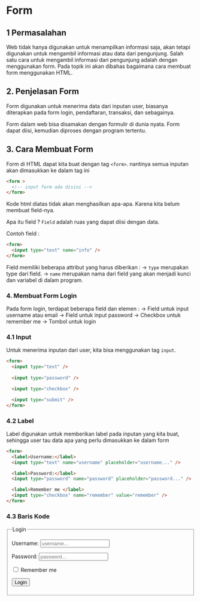 # Form

## 1 Permasalahan

Web tidak hanya digunakan untuk menampilkan informasi saja, akan tetapi digunakan untuk mengambil informasi atau data dari pengunjung. Salah satu cara untuk mengambil informasi dari pengunjung adalah dengan menggunakan form. Pada topik ini akan dibahas bagaimana cara membuat form menggunakan HTML.

## 2. Penjelasan Form
Form digunakan untuk menerima data dari inputan user, biasanya diterapkan pada form login, pendaftaran, transaksi, dan sebagainya. 

Form dalam web bisa disamakan dengan formulir di dunia nyata. Form dapat diisi, kemudian diproses dengan program tertentu.

## 3. Cara Membuat Form

Form di HTML dapat kita buat dengan tag `<form>`.
nantinya semua inputan akan dimasukkan ke dalam tag ini

```html
<form >
  <!-- input form ada disini -->
</form>
```
Kode html diatas tidak akan menghasilkan apa-apa. 
Karena kita belum membuat field-nya.

Apa itu field ?
`Field` adalah ruas yang dapat diisi dengan data.

Contoh field :
```html
<form>
  <input type="text" name="info" />
</form>
```
Field memiliki beberapa attribut yang harus diberikan :
-> `type` merupakan type dari field.
-> `name` merupakan nama dari field yang akan menjadi kunci dan variabel di dalam program.

### 4. Membuat Form Login

Pada form login, terdapat beberapa field dan elemen : 
-> Field untuk input username atau email
-> Field untuk input password
-> Checkbox untuk remember me
-> Tombol untuk login

### 4.1 Input

Untuk menerima inputan dari user, kita bisa menggunakan tag `input`.

```html
<form>
  <input type="text" />
  
  <input type="password" />

  <input type="checkbox" />

  <input type="submit" />
</form>
```
### 4.2 Label
Label digunakan untuk memberikan label pada inputan yang kita buat, sehingga user tau data apa yang perlu dimasukkan ke dalam form

```html
<form>
  <label>Username:</label>
  <input type="text" name="username" placeholder="username..." />

  <label>Password:</label>
  <input type="password" name="password" placeholder="password..." />

  <label>Remember me </label>
  <input type="checkbox" name="remember" value="remember" />
</form>
```
### 4.3 Baris Kode 

<!DOCTYPE html>
<html>
<head>
    <title>Form Login</title>
</head>
<body>
    <form>
        <fieldset>
        <legend>Login</legend>
        <p>
            <label>Username:</label>
            <input type="text" name="username" placeholder="username..." />
        </p>
        <p>
            <label>Password:</label>
            <input type="password" name="password" placeholder="password..." />
        </p>
        <p>
            <label><input type="checkbox" name="remember" value="remember" /> Remember me</label>
        </p>
        <p>
            <input type="submit" name="submit" value="Login" />
        </p>
        </fieldset>
    </form>
</body>
</html>

